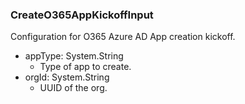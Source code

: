### CreateO365AppKickoffInput
Configuration for O365 Azure AD App creation kickoff.

- appType: System.String
  - Type of app to create.
- orgId: System.String
  - UUID of the org.
